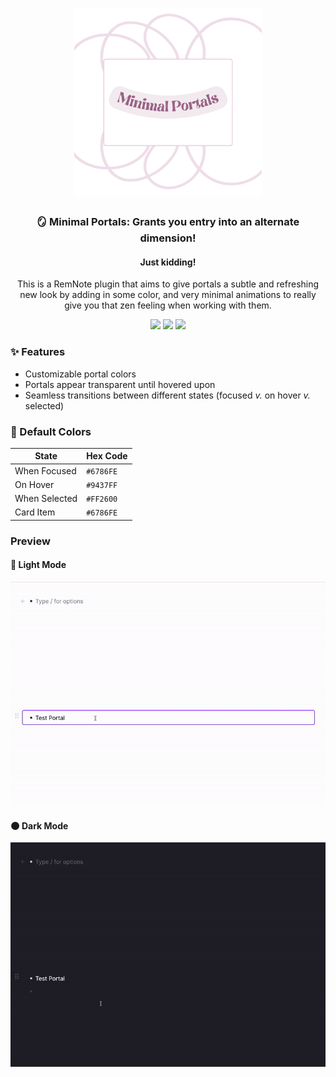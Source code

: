 <h1 align="center">
  <img src="https://raw.githubusercontent.com/anishaaa1/Minimal-Portals/main/src/media/logo.png" height="300px">
</h1>

<h3 align="center"> 🪞 Minimal Portals: Grants you entry into an alternate dimension! </h3>
<h4 align="center"> Just kidding! </h4>
<p align="center">This is a RemNote plugin that aims to give portals a subtle and refreshing new look by adding in some color, and very minimal animations to really give you that zen feeling when working with them.</p>
<p align="center">
  <img src="https://img.shields.io/github/stars/anishaaa1/Minimal-Portals?style=for-the-badge&label=%E2%AD%90%EF%B8%8F%20stars&color=gold">
  <img src="https://img.shields.io/github/issues/anishaaa1/Minimal-Portals?style=for-the-badge&label=%E2%9A%A0%EF%B8%8F%20issues&color=gold">
  <img src="https://img.shields.io/github/last-commit/anishaaa1/Minimal-Portals?style=for-the-badge&label=%F0%9F%93%86%20last%20updated&color=indianred">
</p>

### ✨ Features
- Customizable portal colors
- Portals appear transparent until hovered upon
- Seamless transitions between different states (focused _v._ on hover _v._ selected)

### 🎨 Default Colors
| State | Hex Code |
| ------- | ------ |
| When Focused | `#6786FE` |
| On Hover | `#9437FF`|
| When Selected | `#FF2600` |
| Card Item | `#6786FE` |

### Preview
#### 🔆 Light Mode
<img src="https://raw.githubusercontent.com/anishaaa1/Minimal-Portals/main/src/media/minimal-portals-light.gif" width="700px">

#### 🌑 Dark Mode
<img src="https://raw.githubusercontent.com/anishaaa1/Minimal-Portals/main/src/media/minimal-portals-dark.gif" width="700px">
